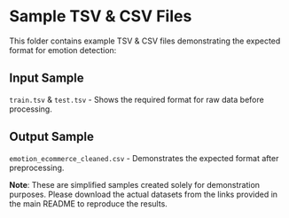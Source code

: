 # Sample TSV & CSV Files

This folder contains example TSV & CSV files demonstrating the expected format for emotion detection:

## Input Sample
`train.tsv` & `test.tsv` - Shows the required format for raw data before processing.


## Output Sample
`emotion_ecommerce_cleaned.csv` - Demonstrates the expected format after preprocessing.

**Note**: These are simplified samples created solely for demonstration purposes. Please download the actual datasets from the links provided in the main README to reproduce the results.
